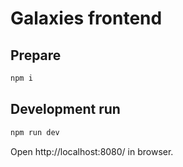 # Galaxies frontend

## Prepare

```bash
npm i
```

## Development run

```bash
npm run dev
```

Open http://localhost:8080/ in browser.